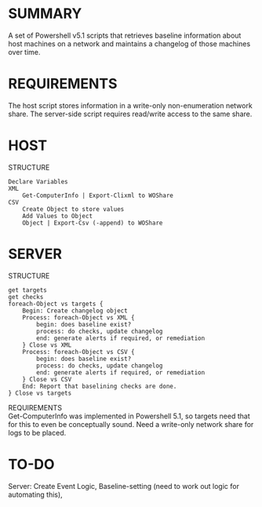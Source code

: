 # SUMMARY

A set of Powershell v5.1 scripts that retrieves baseline information about host machines on a network and maintains a changelog of those machines over time.


# REQUIREMENTS

The host script stores information in a write-only non-enumeration network share. The server-side script requires read/write access to the same share.


# HOST
STRUCTURE
```
Declare Variables  
XML  
	Get-ComputerInfo | Export-Clixml to WOShare  
CSV  
	Create Object to store values  
	Add Values to Object  
	Object | Export-Csv (-append) to WOShare  
```
# SERVER
STRUCTURE 
```
get targets  
get checks  
foreach-Object vs targets {  
	Begin: Create changelog object  
	Process: foreach-Object vs XML {  
		begin: does baseline exist?  
		process: do checks, update changelog  
		end: generate alerts if required, or remediation  
	} Close vs XML  
	Process: foreach-Object vs CSV {  
		begin: does baseline exist?  
		process: do checks, update changelog  
		end: generate alerts if required, or remediation  
	} Close vs CSV  
	End: Report that baselining checks are done.  
} Close vs targets  
```
REQUIREMENTS  
Get-ComputerInfo was implemented in Powershell 5.1, so targets need that for this to even be conceptually sound.
Need a write-only network share for logs to be placed.

# TO-DO
Server: Create Event Logic, Baseline-setting (need to work out logic for automating this), 
